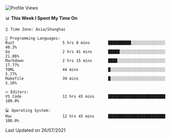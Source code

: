 <!--START_SECTION:waka-->
![Profile Views](http://img.shields.io/badge/Profile%20Views-0-blue)

📊 **This Week I Spent My Time On** 

```text
⌚︎ Time Zone: Asia/Shanghai

💬 Programming Languages: 
Rust                     5 hrs 8 mins        ██████████░░░░░░░░░░░░░░░   40.3% 
Go                       2 hrs 41 mins       █████░░░░░░░░░░░░░░░░░░░░   21.06% 
Markdown                 2 hrs 15 mins       ████░░░░░░░░░░░░░░░░░░░░░   17.77% 
TOML                     44 mins             █░░░░░░░░░░░░░░░░░░░░░░░░   5.77% 
Makefile                 39 mins             █░░░░░░░░░░░░░░░░░░░░░░░░   5.16%

🔥 Editors: 
VS Code                  12 hrs 45 mins      █████████████████████████   100.0%

💻 Operating System: 
Mac                      12 hrs 45 mins      █████████████████████████   100.0%

```


 Last Updated on 26/07/2021
<!--END_SECTION:waka-->
